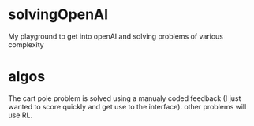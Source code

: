 # solvingOpenAI
My playground to get into openAI and solving problems of various complexity

# algos
The cart pole problem is solved using a manualy coded feedback (I just wanted to score quickly and get use to the interface). other problems will use RL.

